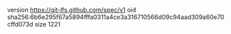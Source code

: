 version https://git-lfs.github.com/spec/v1
oid sha256:6b6e295f67a5894fffa0311a4ce3a316710566d09c94aad309a60e70cffd073d
size 1221
